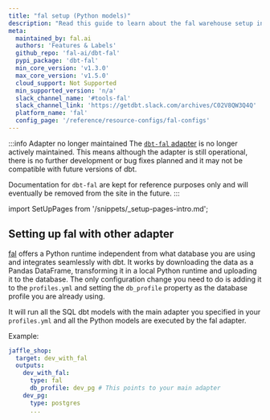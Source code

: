 ```yaml
---
title: "fal setup (Python models)"
description: "Read this guide to learn about the fal warehouse setup in dbt."
meta:
  maintained_by: fal.ai
  authors: 'Features & Labels'
  github_repo: 'fal-ai/dbt-fal' 
  pypi_package: 'dbt-fal'
  min_core_version: 'v1.3.0'
  max_core_version: 'v1.5.0'
  cloud_support: Not Supported
  min_supported_version: 'n/a'
  slack_channel_name: '#tools-fal'
  slack_channel_link: 'https://getdbt.slack.com/archives/C02V8QW3Q4Q'
  platform_name: 'fal'
  config_page: '/reference/resource-configs/fal-configs'
---
```


:::info Adapter no longer maintained
The [`dbt-fal` adapter](https://github.com/fal-ai/dbt-fal) is no longer actively maintained. This means although the adapter is still operational, there is no further development or bug fixes planned and it may not be compatible with future versions of dbt.

Documentation for `dbt-fal` are kept for reference purposes only and will eventually be removed from the site in the future.
:::

import SetUpPages from '/snippets/_setup-pages-intro.md';

<SetUpPages meta={frontMatter.meta} />



## Setting up fal with other adapter

[fal](http://github.com/fal-ai/fal) offers a Python runtime independent from what database you are using and integrates seamlessly with dbt. It works by downloading the data as a Pandas DataFrame, transforming it in a local Python runtime and uploading it to the database. The only configuration change you need to do is adding it to the `profiles.yml` and setting the `db_profile` property as the database profile you are already using.

It will run all the SQL dbt models with the main adapter you specified in your `profiles.yml` and all the Python models are executed by the fal adapter.

Example:

<File name='profiles.yml'>

```yaml
jaffle_shop:
  target: dev_with_fal
  outputs:
    dev_with_fal:
      type: fal
      db_profile: dev_pg # This points to your main adapter
    dev_pg:
      type: postgres
      ...
```

</File>
